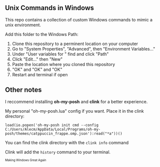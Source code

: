 ## Unix Commands in Windows
This repo contains a collection of custom Windows commands to mimic a unix environment.

Add this folder to the Windows Path:
1. Clone this repository to a perminent location on your computer
2. Go to "System Properties", "Advanced", then "Environment Variables..."
4. Under "User variables for <user>" find and click "Path"
5. Click "Edit..." then "New"
6. Paste the location where you cloned this repository
7. "OK" and "OK" and "OK"
8. Restart and terminal if open

## Other notes
I reccommend installing **oh-my-posh** and **clink** for a better experience.

My personal "oh-my-posh.lua" config if you want. Place it in the clink directory: 

```
load(io.popen('oh-my-posh init cmd --config C:/Users/Alecm/AppData/Local/Programs/oh-my-posh/themes/catppuccin_frappe.omp.json'):read("*a"))()
```

You can find the clink directory with the ```clink info``` command

Clink will add the ```history``` command to your terminal.

<sub><sub>Making Windows Great Again</sub></sub>
